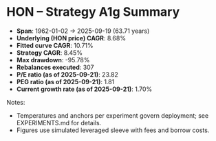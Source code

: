 # HON – Strategy A1g Summary

- **Span**: 1962-01-02 → 2025-09-19 (63.71 years)
- **Underlying (HON price) CAGR**: 8.68%
- **Fitted curve CAGR**: 10.71%
- **Strategy CAGR**: 8.45%
- **Max drawdown**: -95.78%
- **Rebalances executed**: 307
- **P/E ratio (as of 2025-09-21)**: 23.82
- **PEG ratio (as of 2025-09-21)**: 1.81
- **Current growth rate (as of 2025-09-21)**: 1.70%

Notes:

- Temperatures and anchors per experiment govern deployment; see EXPERIMENTS.md for details.
- Figures use simulated leveraged sleeve with fees and borrow costs.

